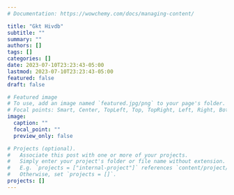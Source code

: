 ```yaml
---
# Documentation: https://wowchemy.com/docs/managing-content/

title: "Gkt Hivdb"
subtitle: ""
summary: ""
authors: []
tags: []
categories: []
date: 2023-07-10T23:23:43-05:00
lastmod: 2023-07-10T23:23:43-05:00
featured: false
draft: false

# Featured image
# To use, add an image named `featured.jpg/png` to your page's folder.
# Focal points: Smart, Center, TopLeft, Top, TopRight, Left, Right, BottomLeft, Bottom, BottomRight.
image:
  caption: ""
  focal_point: ""
  preview_only: false

# Projects (optional).
#   Associate this post with one or more of your projects.
#   Simply enter your project's folder or file name without extension.
#   E.g. `projects = ["internal-project"]` references `content/project/deep-learning/index.md`.
#   Otherwise, set `projects = []`.
projects: []
---
```

